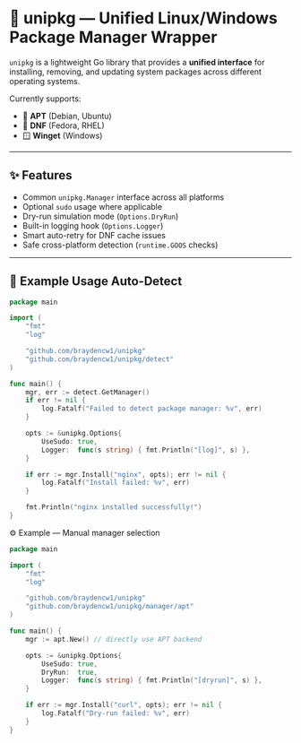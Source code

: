 # 🧩 unipkg — Unified Linux/Windows Package Manager Wrapper

`unipkg` is a lightweight Go library that provides a **unified interface** for installing,
removing, and updating system packages across different operating systems.

Currently supports:

- 🐧 **APT** (Debian, Ubuntu)
- 🐧 **DNF** (Fedora, RHEL)
- 🪟 **Winget** (Windows)

---

## ✨ Features

- Common `unipkg.Manager` interface across all platforms
- Optional `sudo` usage where applicable
- Dry-run simulation mode (`Options.DryRun`)
- Built-in logging hook (`Options.Logger`)
- Smart auto-retry for DNF cache issues
- Safe cross-platform detection (`runtime.GOOS` checks)

---

## 🧱 Example Usage Auto-Detect

```go
package main

import (
	"fmt"
	"log"

	"github.com/braydencw1/unipkg"
	"github.com/braydencw1/unipkg/detect"
)

func main() {
	mgr, err := detect.GetManager()
	if err != nil {
		log.Fatalf("Failed to detect package manager: %v", err)
	}

	opts := &unipkg.Options{
		UseSudo: true,
		Logger:  func(s string) { fmt.Println("[log]", s) },
	}

	if err := mgr.Install("nginx", opts); err != nil {
		log.Fatalf("Install failed: %v", err)
	}

	fmt.Println("nginx installed successfully!")
}
```
⚙️ Example — Manual manager selection
```go
package main

import (
	"fmt"
	"log"

	"github.com/braydencw1/unipkg"
	"github.com/braydencw1/unipkg/manager/apt"
)

func main() {
	mgr := apt.New() // directly use APT backend

	opts := &unipkg.Options{
		UseSudo: true,
		DryRun:  true,
		Logger:  func(s string) { fmt.Println("[dryrun]", s) },
	}

	if err := mgr.Install("curl", opts); err != nil {
		log.Fatalf("Dry-run failed: %v", err)
	}
}
```